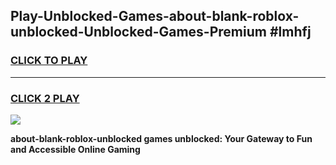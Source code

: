 
## Play-Unblocked-Games-about-blank-roblox-unblocked-Unblocked-Games-Premium #lmhfj
<h3>
<a href="https://premium.freeplayer.one?title=about-blank-roblox-unblocked&ref=12M">CLICK TO PLAY</a></h3>
<hr>

<h3>
<a href="https://premium.freeplayer.one?title=about-blank-roblox-unblocked&ref=12M">CLICK 2 PLAY</a>
  
</h3>

<a href="https://premium.freeplayer.one?title=about-blank-roblox-unblocked&ref=12M"><img src="https://clearcache.store/games.png"></a>


**about-blank-roblox-unblocked games unblocked: Your Gateway to Fun and Accessible Online Gaming**
